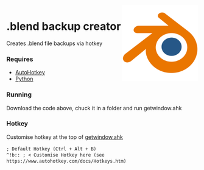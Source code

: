 
<img align="right" src="https://github.com/asptu/.blend-backup-creator/blob/main/readme_files/Blender_logo_no_text.svg.png" height="200" width="200">

# .blend backup creator

Creates .blend file backups via hotkey

### Requires
- [AutoHotkey](https://www.autohotkey.com/)
- [Python](https://www.python.org/)

### Running

Download the code above, chuck it in a folder and run getwindow.ahk

### Hotkey

Customise hotkey at the top of [getwindow.ahk](https://github.com/asptu/.blend-backup-creator/blob/main/getwindow.ahk)

```
; Default Hotkey (Ctrl + Alt + B)
^!b:: ; < Customise Hotkey here (see https://www.autohotkey.com/docs/Hotkeys.htm)
```
